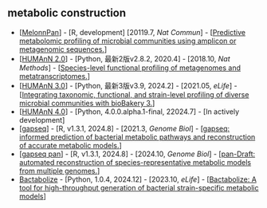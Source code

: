 ## metabolic construction

- [[MelonnPan](https://github.com/biobakery/melonnpan)] - [R, development] [20119.7, _Nat Commun_] - [[Predictive metabolomic profiling of microbial communities using amplicon or metagenomic sequences.](https://doi.org/10.1038/s41467-019-10927-1)]
- [[HUMAnN 2.0](https://github.com/biobakery/humann/tree/2.9)] - [Python, 最新2版v2.8.2, 2020.4] - [2018.10, _Nat Methods_] - [[Species-level functional profiling of metagenomes and metatranscriptomes.](https://doi.org/10.1038/s41592-018-0176-y)]
- [[HUMAnN 3.0](https://github.com/biobakery/humann)] - [Python, 最新3版v3.9, 2024.2] - [2021.05, _eLife_] - [[Integrating taxonomic, functional, and strain-level profiling of diverse microbial communities with bioBakery 3.](https://doi.org/10.7554/eLife.65088)]
- [[HUMAnN 4.0](https://github.com/biobakery/humann)] - [Python, 4.0.0.alpha.1-final, 22024.7] - [In actively development]
- [[gapseq](https://github.com/jotech/gapseq)] - [R, v1.3.1, 2024.8] - [2021.3, _Genome Biol_] - [[gapseq: informed prediction of bacterial metabolic pathways and reconstruction of accurate metabolic models.](https://doi.org/10.1186/s13059-021-02295-1)]
- [[gapseq pan](https://github.com/jotech/gapseq)] - [R, v1.3.1, 2024.8] - [2024.10, _Genome Biol_] - [[pan-Draft: automated reconstruction of species-representative metabolic models from multiple genomes.](https://doi.org/10.1186/s13059-024-03425-1)]
- [Bactabolize](https://github.com/kelwyres/Bactabolize) - [Python, 1.0.4, 2024.12] - [2023.10, _eLife_] - [[Bactabolize: A tool for high-throughput generation of bacterial strain-specific metabolic models](https://doi.org/10.7554/eLife.87406.3)]